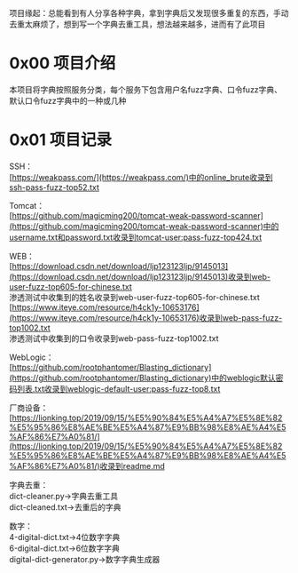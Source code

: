 项目缘起：总能看到有人分享各种字典，拿到字典后又发现很多重复的东西，手动去重太麻烦了，想到写一个字典去重工具，想法越来越多，进而有了此项目

# 0x00 项目介绍
本项目将字典按照服务分类，每个服务下包含用户名fuzz字典、口令fuzz字典、默认口令fuzz字典中的一种或几种

# 0x01 项目记录
SSH：  
[https://weakpass.com/](https://weakpass.com/)中的online_brute收录到ssh-pass-fuzz-top52.txt

Tomcat：  
[https://github.com/magicming200/tomcat-weak-password-scanner](https://github.com/magicming200/tomcat-weak-password-scanner)中的username.txt和password.txt收录到tomcat-user:pass-fuzz-top424.txt

WEB：  
[https://download.csdn.net/download/ljp123123ljp/9145013](https://download.csdn.net/download/ljp123123ljp/9145013)收录到web-user-fuzz-top605-for-chinese.txt  
渗透测试中收集到的姓名收录到web-user-fuzz-top605-for-chinese.txt  
[https://www.iteye.com/resource/h4ck1y-10653176](https://www.iteye.com/resource/h4ck1y-10653176)收录到web-pass-fuzz-top1002.txt  
渗透测试中收集到的口令收录到web-pass-fuzz-top1002.txt

WebLogic：  
[https://github.com/rootphantomer/Blasting_dictionary](https://github.com/rootphantomer/Blasting_dictionary)中的weblogic默认密码列表.txt收录到weblogic-default-user:pass-fuzz-top8.txt

厂商设备：  
[https://lionking.top/2019/09/15/%E5%90%84%E5%A4%A7%E5%8E%82%E5%95%86%E8%AE%BE%E5%A4%87%E9%BB%98%E8%AE%A4%E5%AF%86%E7%A0%81/](https://lionking.top/2019/09/15/%E5%90%84%E5%A4%A7%E5%8E%82%E5%95%86%E8%AE%BE%E5%A4%87%E9%BB%98%E8%AE%A4%E5%AF%86%E7%A0%81/)收录到readme.md

字典去重：  
dict-cleaner.py->字典去重工具  
dict-cleaned.txt->去重后的字典

数字：  
4-digital-dict.txt->4位数字字典  
6-digital-dict.txt->6位数字字典  
digital-dict-generator.py->数字字典生成器
